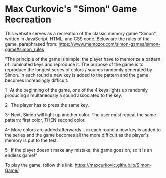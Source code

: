 # Max Curkovic's "Simon" Game Recreation

This website serves as a recreation of the classic memory game "Simon", written in JavaScript, HTML, and CSS code. 
Below are the rules of the game, paraphrased from: https://www.memozor.com/simon-games/simon-game#simon_rules

"The principle of the game is simple: the player have to memorize a pattern of illuminated keys and reproduce it. The purpose of the game is to reproduce the longest series of colors / sounds randomly generated by Simon.
In each round a new key is added to the pattern and the game becomes increasingly difficult.

1- At the beginning of the game, one of the 4 keys lights up randomly producing simultaneously a sound associated to the key.

2- The player has to press the same key.

3- Next, Simon will light up another color. The user must repeat the same pattern: first color, THEN second color.

4- More colors are added afterwards... in each round a new key is added to the series and the game becomes all the more difficult as the player's memory is put to the test.

5- If the player doesn't make any mistake, the game goes on, so it is an endless game!"

To play the game, follow this link: https://maxcurkovic.github.io/Simon-Game/
